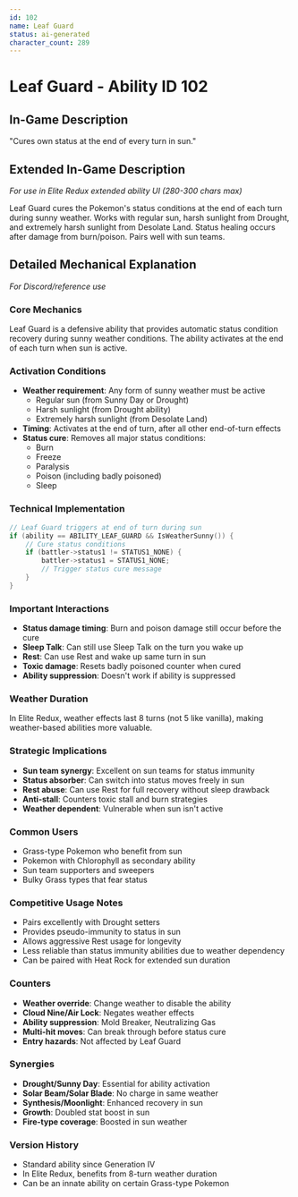 ```yaml
---
id: 102
name: Leaf Guard
status: ai-generated
character_count: 289
---
```


# Leaf Guard - Ability ID 102

## In-Game Description
"Cures own status at the end of every turn in sun."

## Extended In-Game Description
*For use in Elite Redux extended ability UI (280-300 chars max)*

Leaf Guard cures the Pokemon's status conditions at the end of each turn during sunny weather. Works with regular sun, harsh sunlight from Drought, and extremely harsh sunlight from Desolate Land. Status healing occurs after damage from burn/poison. Pairs well with sun teams.

## Detailed Mechanical Explanation
*For Discord/reference use*

### Core Mechanics
Leaf Guard is a defensive ability that provides automatic status condition recovery during sunny weather conditions. The ability activates at the end of each turn when sun is active.

### Activation Conditions
- **Weather requirement**: Any form of sunny weather must be active
  - Regular sun (from Sunny Day or Drought)
  - Harsh sunlight (from Drought ability)
  - Extremely harsh sunlight (from Desolate Land)
- **Timing**: Activates at the end of turn, after all other end-of-turn effects
- **Status cure**: Removes all major status conditions:
  - Burn
  - Freeze
  - Paralysis
  - Poison (including badly poisoned)
  - Sleep

### Technical Implementation
```c
// Leaf Guard triggers at end of turn during sun
if (ability == ABILITY_LEAF_GUARD && IsWeatherSunny()) {
    // Cure status conditions
    if (battler->status1 != STATUS1_NONE) {
        battler->status1 = STATUS1_NONE;
        // Trigger status cure message
    }
}
```

### Important Interactions
- **Status damage timing**: Burn and poison damage still occur before the cure
- **Sleep Talk**: Can still use Sleep Talk on the turn you wake up
- **Rest**: Can use Rest and wake up same turn in sun
- **Toxic damage**: Resets badly poisoned counter when cured
- **Ability suppression**: Doesn't work if ability is suppressed

### Weather Duration
In Elite Redux, weather effects last 8 turns (not 5 like vanilla), making weather-based abilities more valuable.

### Strategic Implications
- **Sun team synergy**: Excellent on sun teams for status immunity
- **Status absorber**: Can switch into status moves freely in sun
- **Rest abuse**: Can use Rest for full recovery without sleep drawback
- **Anti-stall**: Counters toxic stall and burn strategies
- **Weather dependent**: Vulnerable when sun isn't active

### Common Users
- Grass-type Pokemon who benefit from sun
- Pokemon with Chlorophyll as secondary ability
- Sun team supporters and sweepers
- Bulky Grass types that fear status

### Competitive Usage Notes
- Pairs excellently with Drought setters
- Provides pseudo-immunity to status in sun
- Allows aggressive Rest usage for longevity
- Less reliable than status immunity abilities due to weather dependency
- Can be paired with Heat Rock for extended sun duration

### Counters
- **Weather override**: Change weather to disable the ability
- **Cloud Nine/Air Lock**: Negates weather effects
- **Ability suppression**: Mold Breaker, Neutralizing Gas
- **Multi-hit moves**: Can break through before status cure
- **Entry hazards**: Not affected by Leaf Guard

### Synergies
- **Drought/Sunny Day**: Essential for ability activation
- **Solar Beam/Solar Blade**: No charge in same weather
- **Synthesis/Moonlight**: Enhanced recovery in sun
- **Growth**: Doubled stat boost in sun
- **Fire-type coverage**: Boosted in sun weather

### Version History
- Standard ability since Generation IV
- In Elite Redux, benefits from 8-turn weather duration
- Can be an innate ability on certain Grass-type Pokemon
